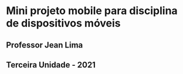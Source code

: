 # Mini projeto mobile para disciplina de dispositivos móveis
## Professor Jean Lima
## Terceira Unidade - 2021
